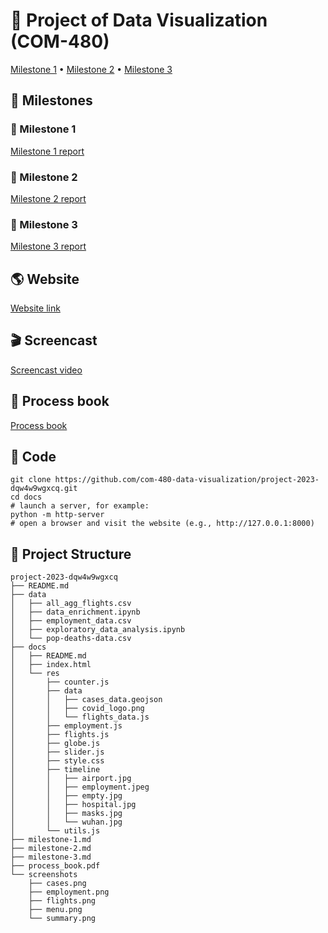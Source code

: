 # 🦠 Project of Data Visualization (COM-480)

[Milestone 1](#-milestone-1) • [Milestone 2](#-milestone-2) • [Milestone 3](#-milestone-3)

## 🎒 Milestones

### 📘 Milestone 1

[Milestone 1 report](milestone-1.md)

### 📙 Milestone 2

[Milestone 2 report](milestone-2.md)

### 📗 Milestone 3

[Milestone 3 report](milestone-3.md)

## 🌎 Website

[Website link](https://com-480-data-visualization.github.io/project-2023-dqw4w9wgxcq/)

## 🎬 Screencast

[Screencast video](https://www.youtube.com/watch?v=qjn__BGkVL0)

## 📖 Process book

[Process book](process_book.pdf)

## 🚀 Code

```
git clone https://github.com/com-480-data-visualization/project-2023-dqw4w9wgxcq.git
cd docs
# launch a server, for example:
python -m http-server
# open a browser and visit the website (e.g., http://127.0.0.1:8000)
```

## 📁 Project Structure

```
project-2023-dqw4w9wgxcq
├── README.md
├── data
│   ├── all_agg_flights.csv
│   ├── data_enrichment.ipynb
│   ├── employment_data.csv
│   ├── exploratory_data_analysis.ipynb
│   └── pop-deaths-data.csv
├── docs
│   ├── README.md
│   ├── index.html
│   └── res
│       ├── counter.js
│       ├── data
│       │   ├── cases_data.geojson
│       │   ├── covid_logo.png
│       │   └── flights_data.js
│       ├── employment.js
│       ├── flights.js
│       ├── globe.js
│       ├── slider.js
│       ├── style.css
│       ├── timeline
│       │   ├── airport.jpg
│       │   ├── employment.jpeg
│       │   ├── empty.jpg
│       │   ├── hospital.jpg
│       │   ├── masks.jpg
│       │   └── wuhan.jpg
│       └── utils.js
├── milestone-1.md
├── milestone-2.md
├── milestone-3.md
├── process_book.pdf
└── screenshots
    ├── cases.png
    ├── employment.png
    ├── flights.png
    ├── menu.png
    └── summary.png
```
